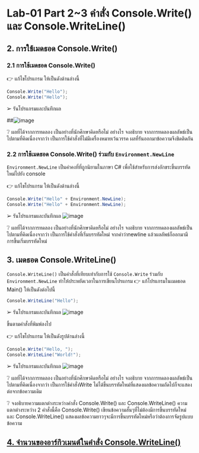 # Lab-01 Part 2~3 คำสั่ง Console.Write() และ Console.WriteLine()

## 2. การใช้เมดธอด Console.Write()

### 2.1 การใช้เมดธอด Console.Write()
👉 แก้ไขโปรแกรม ให้เป็นดังด้านล่างนี้

```csharp
Console.Write("Hello");
Console.Write("Hello");
```

➢ รันโปรแกรมและบันทึกผล

 ##![image](https://github.com/65030121natthamon/03376836-OOP-2566-Lab-01/assets/144195611/f1ce7af0-e55d-4d08-bd57-dda39f253b0d)

❔ ผลที่ได้จากการทดลอง เป็นอย่างที่นักศึกษาคิดหรือไม่ อย่างไร จงอธิบาย
จากการทดลองผลลัพธ์เป็นไปตามที่คิดเนื่องจากว่า เป็นการใช้คำสั่งที่ไม่มีเครื่องหมายเว้นวรรค ผลที่รันออกมาข้อความจึงชิดติดกัน

### 2.2 การใช้เมดธอด Console.Write() ร่วมกับ  `Environment.NewLine`

`Environment.NewLine` เป็นค่าคงที่ที่ถูกนิยามในภาษา C# เพื่อใช้สำหรับการส่งอักขระขึ้นบรรทัดใหม่ไปยัง console

👉 แก้ไขโปรแกรม ให้เป็นดังด้านล่างนี้

```csharp
Console.Write("Hello" + Environment.NewLine);
Console.Write("Hello" + Environment.NewLine);
```

➢ รันโปรแกรมและบันทึกผล
![image](https://github.com/65030121natthamon/03376836-OOP-2566-Lab-01/assets/144195611/dc80613d-89e7-4277-b1c7-658aa27b4d2e)



❔ ผลที่ได้จากการทดลอง เป็นอย่างที่นักศึกษาคิดหรือไม่ อย่างไร จงอธิบาย
จากการทดลองผลลัพธ์เป็นไปตามที่คิดเนื่องจากว่า เป็นการใช้คำสั่งที่เริ่มบรรทัดใหม่ จากคำว่าnewline แล้วผลลัพธ์ก็ออกมามีการขึ้นเริ่มบรรทัดใหม่
## 3. เมดธอด Console.WriteLine()

`Console.WriteLine()` เป็นคำสั่งที่เทียบเท่ากับการใช้  `Console.Write` ร่วมกับ  `Environment.NewLine` ทำให้ประหยัดเวลาในการเขียนโปรแกรม
👉 แก้โปรแกรมในเมดธอด Main() ให้เป็นดังต่อไปนี้

```csharp
Console.WriteLine("Hello");
```

➢ รันโปรแกรมและบันทึกผล
![image](https://github.com/65030121natthamon/03376836-OOP-2566-Lab-01/assets/144195611/aba67eb7-024e-43ab-b011-6503b8ba930b)

ขึ้นตามคำสั่งที่พิมพ์ลงไป

👉 แก้ไขโปรแกรม ให้เป็นดังรูปด้านล่างนี้

```csharp
Console.Write("Hello, ");
Console.WriteLine("World!");
```

➢ รันโปรแกรมและบันทึกผล
![image](https://github.com/65030121natthamon/03376836-OOP-2566-Lab-01/assets/144195611/91b87f54-c6fe-4da2-bfb5-2e7c146a529f)

❔ ผลที่ได้จากการทดลอง เป็นอย่างที่นักศึกษาคิดหรือไม่ อย่างไร จงอธิบาย
จากการทดลองผลลัพธ์เป็นไปตามที่คิดเนื่องจากว่า เป็นการใช้คำสั่งWrite ไม่ได้ขึ้นบรรทัดใหม่ที่แสดงผลข้อความถัดไปก็จะแสดงต่อจากข้อความเดิม

❔ จงอธิบายความแตกต่างระหว่างคำสั่ง Console.Write() และ Console.WriteLine()
ความแตกต่างระหว่าง 2 คำสั่งนี้คือ Console.Write() เขียนข้อความสั้นๆที่ไม่ต้องมีการขึ้นบรรทัดใหม่ และ Console.WriteLine() แสดงผลข้อความยาวๆจะมีการขึ้นบรรทัดใหม่หรือว่าต้องการจัดรูปแบบข้อความ

## [4. จำนวนของอาร์กิวเมนต์ในคำสั่ง Console.WriteLine()](./Lab-01-part-4.md)

